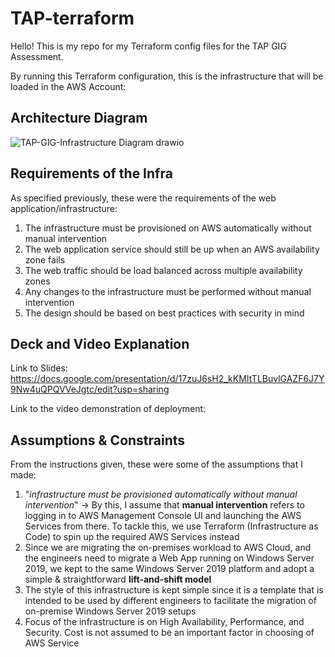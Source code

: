 # TAP-terraform
Hello! This is my repo for my Terraform config files for the TAP GIG Assessment.

By running this Terraform configuration, this is the infrastructure that will be loaded in the AWS Account:

## Architecture Diagram
![TAP-GIG-Infrastructure Diagram drawio](https://github.com/mukminpitoyo/TAP-terraform/assets/89132892/5812f186-79d5-4024-9e59-a3d56bb3899b)

## Requirements of the Infra
As specified previously, these were the requirements of the web application/infrastructure:
1) The infrastructure must be provisioned on AWS automatically without manual intervention
2) The web application service should still be up when an AWS availability zone fails
3) The web traffic should be load balanced across multiple availability zones
4) Any changes to the infrastructure must be performed without manual intervention
5) The design should be based on best practices with security in mind

## Deck and Video Explanation
Link to Slides: https://docs.google.com/presentation/d/17zuJ6sH2_kKMItTLBuvlGAZF6J7Y9Nw4uQPQVVeJgtc/edit?usp=sharing

Link to the video demonstration of deployment: 

## Assumptions & Constraints
From the instructions given, these were some of the assumptions that I made:
1) "_infrastructure must be provisioned automatically without manual intervention_" -> By this, I assume that **manual intervention** refers to logging in to AWS Management Console UI and launching the AWS Services from there. To tackle this, we use Terraform (Infrastructure as Code) to spin up the required AWS Services instead
2) Since we are migrating the on-premises workload to AWS Cloud, and the engineers need to migrate a Web App running on Windows Server 2019, we kept to the same Windows Server 2019 platform and adopt a simple & straightforward **lift-and-shift model**
3) The style of this infrastructure is kept simple since it is a template that is intended to be used by different engineers to facilitate the migration of on-premise Windows Server 2019 setups
4) Focus of the infrastructure is on High Availability, Performance, and Security. Cost is not assumed to be an important factor in choosing of AWS Service

